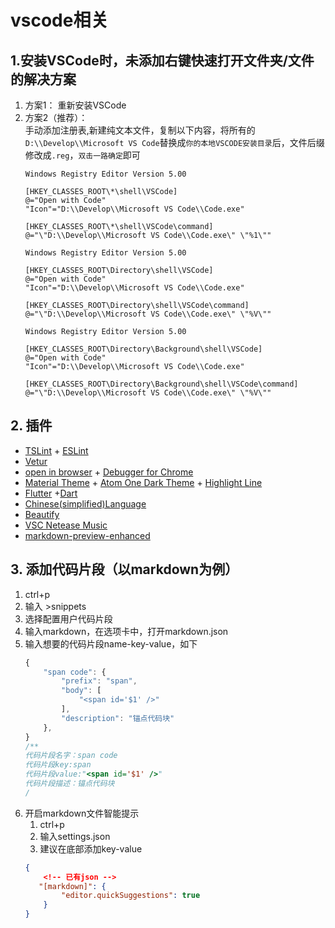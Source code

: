 
# vscode相关

## 1.安装VSCode时，未添加右键快速打开文件夹/文件的解决方案

<!--more-->

1. 方案1： 重新安装VSCode
2. 方案2（推荐）： <br>
    手动添加注册表,新建纯文本文件，复制以下内容，将所有的`D:\\Develop\\Microsoft VS Code`替换成`你的本地VSCODE安装目录`后，文件后缀修改成`.reg`，`双击一路确定`即可
    ```
    Windows Registry Editor Version 5.00

    [HKEY_CLASSES_ROOT\*\shell\VSCode]
    @="Open with Code"
    "Icon"="D:\\Develop\\Microsoft VS Code\\Code.exe"

    [HKEY_CLASSES_ROOT\*\shell\VSCode\command]
    @="\"D:\\Develop\\Microsoft VS Code\\Code.exe\" \"%1\""

    Windows Registry Editor Version 5.00

    [HKEY_CLASSES_ROOT\Directory\shell\VSCode]
    @="Open with Code"
    "Icon"="D:\\Develop\\Microsoft VS Code\\Code.exe"

    [HKEY_CLASSES_ROOT\Directory\shell\VSCode\command]
    @="\"D:\\Develop\\Microsoft VS Code\\Code.exe\" \"%V\""

    Windows Registry Editor Version 5.00

    [HKEY_CLASSES_ROOT\Directory\Background\shell\VSCode]
    @="Open with Code"
    "Icon"="D:\\Develop\\Microsoft VS Code\\Code.exe"

    [HKEY_CLASSES_ROOT\Directory\Background\shell\VSCode\command]
    @="\"D:\\Develop\\Microsoft VS Code\\Code.exe\" \"%V\""
    ```

## 2. 插件
- [TSLint]() + [ESLint]()
- [Vetur]()
- [open in browser]() + [Debugger for Chrome]()
- [Material Theme]() + [Atom One Dark Theme]() + [Highlight Line]()
- [Flutter]() +[Dart]()
- [Chinese(simplified)Language]()
- [Beautify]()
- [VSC Netease Music]()
- [markdown-preview-enhanced](https://shd101wyy.github.io/markdown-preview-enhanced/#/zh-cn/)

## 3. 添加代码片段（以markdown为例）
1. ctrl+p
2. 输入 >snippets
3. 选择配置用户代码片段
4. 输入markdown，在选项卡中，打开markdown.json
5. 输入想要的代码片段name-key-value，如下
    ```js
    {
        "span code": {
            "prefix": "span",
            "body": [
                "<span id='$1' />"
            ],
            "description": "锚点代码块"
        },
    }
    /**
    代码片段名字：span code
    代码片段key:span
    代码片段value:"<span id='$1' />"
    代码片段描述：锚点代码块
    /
    ```
6. 开启markdown文件智能提示
    1. ctrl+p
    2. 输入settings.json
    3. 建议在底部添加key-value
    ```json
    {
        <!-- 已有json -->
       "[markdown]": {
            "editor.quickSuggestions": true
        }
    }
    ```

